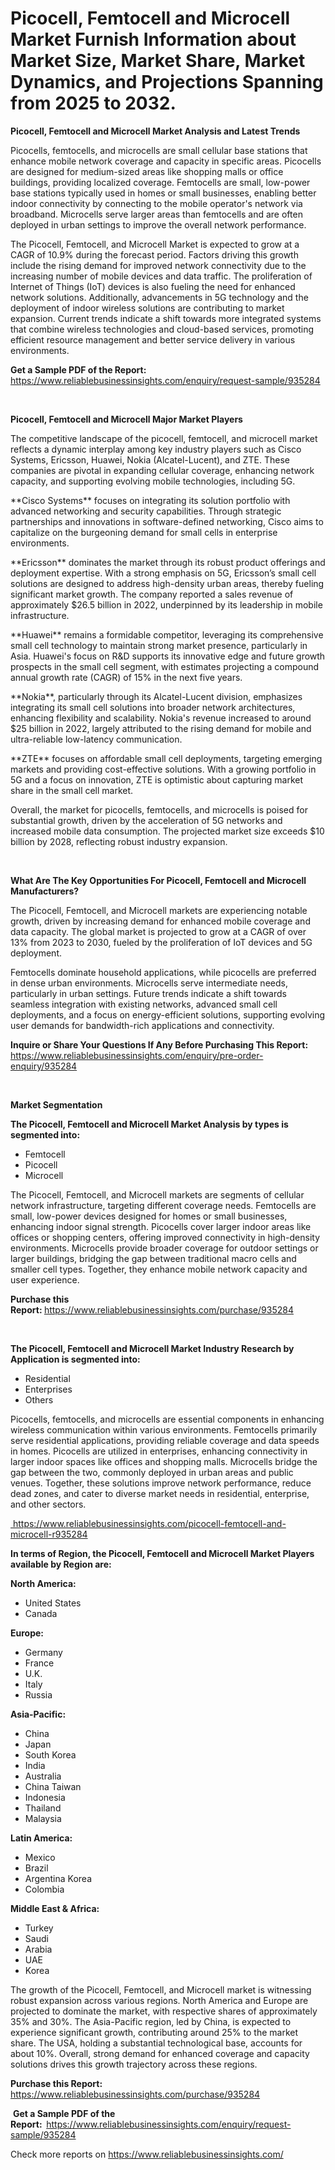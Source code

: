 <p><h1>Picocell, Femtocell and Microcell Market Furnish Information about Market Size, Market Share, Market Dynamics, and Projections Spanning from 2025 to 2032.</h1></p><p><strong>Picocell, Femtocell and Microcell Market Analysis and Latest Trends</strong></p>
<p><p>Picocells, femtocells, and microcells are small cellular base stations that enhance mobile network coverage and capacity in specific areas. Picocells are designed for medium-sized areas like shopping malls or office buildings, providing localized coverage. Femtocells are small, low-power base stations typically used in homes or small businesses, enabling better indoor connectivity by connecting to the mobile operator's network via broadband. Microcells serve larger areas than femtocells and are often deployed in urban settings to improve the overall network performance.</p><p>The Picocell, Femtocell, and Microcell Market is expected to grow at a CAGR of 10.9% during the forecast period. Factors driving this growth include the rising demand for improved network connectivity due to the increasing number of mobile devices and data traffic. The proliferation of Internet of Things (IoT) devices is also fueling the need for enhanced network solutions. Additionally, advancements in 5G technology and the deployment of indoor wireless solutions are contributing to market expansion. Current trends indicate a shift towards more integrated systems that combine wireless technologies and cloud-based services, promoting efficient resource management and better service delivery in various environments.</p></p>
<p><strong>Get a Sample PDF of the Report:&nbsp;</strong> <a href="https://www.reliablebusinessinsights.com/enquiry/request-sample/935284?utm_campaign=3385&utm_medium=2&utm_source=Github&utm_content=ia&utm_term=08042025&utm_id=picocell-femtocell-and-microcell">https://www.reliablebusinessinsights.com/enquiry/request-sample/935284</a></p>
<p>&nbsp;</p>
<p><strong>Picocell, Femtocell and Microcell Major Market Players</strong></p>
<p><p>The competitive landscape of the picocell, femtocell, and microcell market reflects a dynamic interplay among key industry players such as Cisco Systems, Ericsson, Huawei, Nokia (Alcatel-Lucent), and ZTE. These companies are pivotal in expanding cellular coverage, enhancing network capacity, and supporting evolving mobile technologies, including 5G.</p><p>**Cisco Systems** focuses on integrating its solution portfolio with advanced networking and security capabilities. Through strategic partnerships and innovations in software-defined networking, Cisco aims to capitalize on the burgeoning demand for small cells in enterprise environments.</p><p>**Ericsson** dominates the market through its robust product offerings and deployment expertise. With a strong emphasis on 5G, Ericsson’s small cell solutions are designed to address high-density urban areas, thereby fueling significant market growth. The company reported a sales revenue of approximately $26.5 billion in 2022, underpinned by its leadership in mobile infrastructure.</p><p>**Huawei** remains a formidable competitor, leveraging its comprehensive small cell technology to maintain strong market presence, particularly in Asia. Huawei's focus on R&D supports its innovative edge and future growth prospects in the small cell segment, with estimates projecting a compound annual growth rate (CAGR) of 15% in the next five years.</p><p>**Nokia**, particularly through its Alcatel-Lucent division, emphasizes integrating its small cell solutions into broader network architectures, enhancing flexibility and scalability. Nokia's revenue increased to around $25 billion in 2022, largely attributed to the rising demand for mobile and ultra-reliable low-latency communication.</p><p>**ZTE** focuses on affordable small cell deployments, targeting emerging markets and providing cost-effective solutions. With a growing portfolio in 5G and a focus on innovation, ZTE is optimistic about capturing market share in the small cell market.</p><p>Overall, the market for picocells, femtocells, and microcells is poised for substantial growth, driven by the acceleration of 5G networks and increased mobile data consumption. The projected market size exceeds $10 billion by 2028, reflecting robust industry expansion.</p></p>
<p>&nbsp;</p>
<p><strong>What Are The Key Opportunities For Picocell, Femtocell and Microcell Manufacturers?</strong></p>
<p><p>The Picocell, Femtocell, and Microcell markets are experiencing notable growth, driven by increasing demand for enhanced mobile coverage and data capacity. The global market is projected to grow at a CAGR of over 13% from 2023 to 2030, fueled by the proliferation of IoT devices and 5G deployment.</p><p>Femtocells dominate household applications, while picocells are preferred in dense urban environments. Microcells serve intermediate needs, particularly in urban settings. Future trends indicate a shift towards seamless integration with existing networks, advanced small cell deployments, and a focus on energy-efficient solutions, supporting evolving user demands for bandwidth-rich applications and connectivity.</p></p>
<p><strong>Inquire or Share Your Questions If Any Before Purchasing This Report:</strong> <a href="https://www.reliablebusinessinsights.com/enquiry/pre-order-enquiry/935284?utm_campaign=3385&utm_medium=2&utm_source=Github&utm_content=ia&utm_term=08042025&utm_id=picocell-femtocell-and-microcell">https://www.reliablebusinessinsights.com/enquiry/pre-order-enquiry/935284</a></p>
<p>&nbsp;</p>
<p><strong>Market Segmentation</strong></p>
<p><strong>The Picocell, Femtocell and Microcell Market Analysis by types is segmented into:</strong></p>
<p><ul><li>Femtocell</li><li>Picocell</li><li>Microcell</li></ul></p>
<p><p>The Picocell, Femtocell, and Microcell markets are segments of cellular network infrastructure, targeting different coverage needs. Femtocells are small, low-power devices designed for homes or small businesses, enhancing indoor signal strength. Picocells cover larger indoor areas like offices or shopping centers, offering improved connectivity in high-density environments. Microcells provide broader coverage for outdoor settings or larger buildings, bridging the gap between traditional macro cells and smaller cell types. Together, they enhance mobile network capacity and user experience.</p></p>
<p><strong>Purchase this Report:&nbsp;</strong><a href="https://www.reliablebusinessinsights.com/purchase/935284?utm_campaign=3385&utm_medium=2&utm_source=Github&utm_content=ia&utm_term=08042025&utm_id=picocell-femtocell-and-microcell">https://www.reliablebusinessinsights.com/purchase/935284</a></p>
<p>&nbsp;</p>
<p><strong>The Picocell, Femtocell and Microcell Market Industry Research by Application is segmented into:</strong></p>
<p><ul><li>Residential</li><li>Enterprises</li><li>Others</li></ul></p>
<p><p>Picocells, femtocells, and microcells are essential components in enhancing wireless communication within various environments. Femtocells primarily serve residential applications, providing reliable coverage and data speeds in homes. Picocells are utilized in enterprises, enhancing connectivity in larger indoor spaces like offices and shopping malls. Microcells bridge the gap between the two, commonly deployed in urban areas and public venues. Together, these solutions improve network performance, reduce dead zones, and cater to diverse market needs in residential, enterprise, and other sectors.</p></p>
<p><a href="https://www.reliablebusinessinsights.com/picocell-femtocell-and-microcell-r935284?utm_campaign=3385&utm_medium=2&utm_source=Github&utm_content=ia&utm_term=08042025&utm_id=picocell-femtocell-and-microcell">&nbsp;https://www.reliablebusinessinsights.com/picocell-femtocell-and-microcell-r935284</a></p>
<p><strong>In terms of Region, the Picocell, Femtocell and Microcell Market Players available by Region are:</strong></p>
<p>
    <p> <strong> North America: </strong>
        <ul>
            <li>United States</li>
            <li>Canada</li>
        </ul>
        </p> 
    <p> <strong> Europe: </strong>
        <ul>
            <li>Germany</li>
            <li>France</li>
            <li>U.K.</li>
            <li>Italy</li>
            <li>Russia</li>
        </ul>
        </p> 
    <p> <strong> Asia-Pacific: </strong>
        <ul>
            <li>China</li>
            <li>Japan</li>
            <li>South Korea</li>
            <li>India</li>
            <li>Australia</li>
            <li>China Taiwan</li>
            <li>Indonesia</li>
            <li>Thailand</li>
            <li>Malaysia</li>
        </ul>
        </p> 
    <p> <strong> Latin America: </strong>
        <ul>
            <li>Mexico</li>
            <li>Brazil</li>
            <li>Argentina Korea</li>
            <li>Colombia</li>
        </ul>
        </p> 
    <p> <strong> Middle East & Africa: </strong>
        <ul>
            <li>Turkey</li>
            <li>Saudi</li>
            <li>Arabia</li>
            <li>UAE</li>
            <li>Korea</li>
        </ul>
    </p>
    </p>
<p><p>The growth of the Picocell, Femtocell, and Microcell market is witnessing robust expansion across various regions. North America and Europe are projected to dominate the market, with respective shares of approximately 35% and 30%. The Asia-Pacific region, led by China, is expected to experience significant growth, contributing around 25% to the market share. The USA, holding a substantial technological base, accounts for about 10%. Overall, strong demand for enhanced coverage and capacity solutions drives this growth trajectory across these regions.</p></p>
<p><strong>Purchase this Report: </strong><a href="https://www.reliablebusinessinsights.com/purchase/935284?utm_campaign=3385&utm_medium=2&utm_source=Github&utm_content=ia&utm_term=08042025&utm_id=picocell-femtocell-and-microcell">https://www.reliablebusinessinsights.com/purchase/935284</a></p>
<p>&nbsp;<strong>Get a Sample PDF of the Report:&nbsp;&nbsp;</strong><a href="https://www.reliablebusinessinsights.com/enquiry/request-sample/935284?utm_campaign=3385&utm_medium=2&utm_source=Github&utm_content=ia&utm_term=08042025&utm_id=picocell-femtocell-and-microcell">https://www.reliablebusinessinsights.com/enquiry/request-sample/935284</a></p>
<p><strong></strong></p>
<p>Check more reports on <a href="https://www.reliablebusinessinsights.com/?utm_campaign=3385&utm_medium=2&utm_source=Github&utm_content=ia&utm_term=08042025&utm_id=picocell-femtocell-and-microcell">https://www.reliablebusinessinsights.com/</a></p>